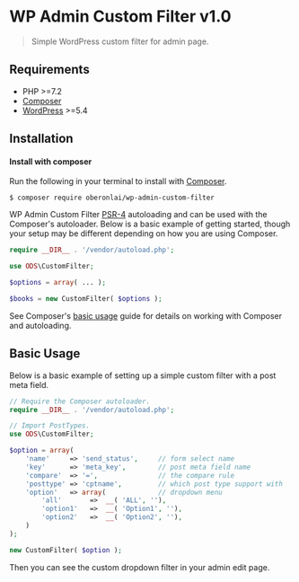 # WP Admin Custom Filter v1.0

> Simple WordPress custom filter for admin page.

## Requirements

* PHP >=7.2
* [Composer](https://getcomposer.org/)
* [WordPress](https://wordpress.org) >=5.4

## Installation

#### Install with composer

Run the following in your terminal to install with [Composer](https://getcomposer.org/).

```
$ composer require oberonlai/wp-admin-custom-filter
```

WP Admin Custom Filter [PSR-4](https://www.php-fig.org/psr/psr-4/) autoloading and can be used with the Composer's autoloader. Below is a basic example of getting started, though your setup may be different depending on how you are using Composer.

```php
require __DIR__ . '/vendor/autoload.php';

use ODS\CustomFilter;

$options = array( ... );

$books = new CustomFilter( $options );

```

See Composer's [basic usage](https://getcomposer.org/doc/01-basic-usage.md#autoloading) guide for details on working with Composer and autoloading.

## Basic Usage

Below is a basic example of setting up a simple custom filter with a post meta field.

```php
// Require the Composer autoloader.
require __DIR__ . '/vendor/autoload.php';

// Import PostTypes.
use ODS\CustomFilter;

$option = array(
    'name'     => 'send_status',     // form select name
    'key'      => 'meta_key',        // post meta field name
    'compare'  => '=',               // the compare rule
    'posttype' => 'cptname',         // which post type support with
    'option'   => array(             // dropdown menu
        'all'       =>  __( 'ALL', ''),
        'option1'   =>  __( 'Option1', ''),
        'option2'   =>  __( 'Option2', ''),
    )
);

new CustomFilter( $option );

```

Then you can see the custom dropdown filter in your admin edit page.

<img src="https://cleanshot-cloud-fra.s3.eu-central-1.amazonaws.com/media/1093/b2uZWj4LJ30G3xheddW0CgA7tOOqOGCpaw1eOFhg.jpeg?X-Amz-Content-Sha256=UNSIGNED-PAYLOAD&X-Amz-Security-Token=IQoJb3JpZ2luX2VjEOr%2F%2F%2F%2F%2F%2F%2F%2F%2F%2FwEaDGV1LWNlbnRyYWwtMSJIMEYCIQDP%2ByowaPkE43tmEkVDDU1Nm7MCqsOT8hkJSr1vj7WXkQIhAKjYC2KgTh09gwDf78q9SKWR%2B0EhyWBqfkGLY28R3WhZKtkBCEMQABoMOTE5NTE0NDkxNjc0IgyxuMEbwQN1b%2BcwL3IqtgFbSV5SIfLSMoVgf2OTd58VonlgCrqq2uCoWmzmcb1bIZwLp8U5sbunSfXH1NIZJRfgnSiz50iDZbOTkkredxiS0Emx%2FtxyXIBri%2BaaKKCsjweRkgTXx%2BC82NTxUfqulYMJKIkGiOXMNSeGYVsv3hbhdGTRMwscS3JH%2BKcMAwqKCZRnM7uG3Vhec4R5HoJAEMIHufa1wfvYZd8I2FfOXYHGpZGdkB0M46sse25HvUdZRgEU7ibvJzCE%2BbWDBjrfAX5HdjeiAHFtTYa5ksBmyeM66JrVUMpf3HihwBgNSVNE%2FJnzm%2B5hAHW8QVnUV50Q8dvBb3pFnE7sJnX1fPS%2BdKhQrwI9KL8e8QOFX71fPlrUGn1DnUAJdute%2FUNq97nw7jHllxM9ujH0aBZwZmUf5qrRZIvjg9zN%2Bvi25bp%2BevRQS9ETvint5CBqvDvlq1zKGFHocm4rAeX6A%2BjAyfMv%2Bka67s8Xj0md8eyMgw3V3MDT%2FleQHg1RI7Mho7uzl%2B350%2Fqy7E6boSYk0jM9%2BEk%2BKFMZgQJ78C3C5FvTsrZJrFM%3D&X-Amz-Algorithm=AWS4-HMAC-SHA256&X-Amz-Credential=ASIA5MF2VVMNM3EECIQU%2F20210407%2Feu-central-1%2Fs3%2Faws4_request&X-Amz-Date=20210407T105527Z&X-Amz-SignedHeaders=host&X-Amz-Expires=300&X-Amz-Signature=ab8ea8f60c08d48bcbb41bcc8863bff7dbea982d9b80eb50f5bfcaaf091f41cc" alt="" />
